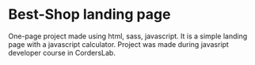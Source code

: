 # Best-Shop landing page
One-page project made using html, sass, javascript. It is a simple landing page with a javascript calculator.
Project was made during javasript developer course in CordersLab.
